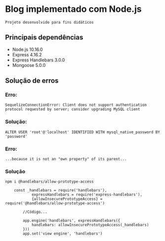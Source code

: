 # Blog implementado com Node.js
    Projeto desenvolvido para fins didáticos

## Principais dependências
- Node.js 10.16.0
- Express 4.16.2
- Express Handlebars 3.0.0
- Mongoose 5.0.0

## Solução de erros
### Erro:
    SequelizeConnectionError: Client does not support authentication protocol requested by server; consider upgrading MySQL client
### Solução:
    ALTER USER 'root'@'localhost' IDENTIFIED WITH mysql_native_password BY 'password'

### Erro:
    ...because it is not an "own property" of its parent...
### Solução
    npm i @handlebars/allow-prototype-access
```
    const _handlebars = require('handlebars'),
            expressHandlebars = require('express-handlebars'),
            {allowInsecurePrototypeAccess} = require('@handlebars/allow-prototype-access')

        //Código...

        app.engine('handlebars', expressHandlebars({
            handlebars: allowInsecurePrototypeAccess(_handlebars)
        }))
        app.set('view engine', 'handlebars')
```